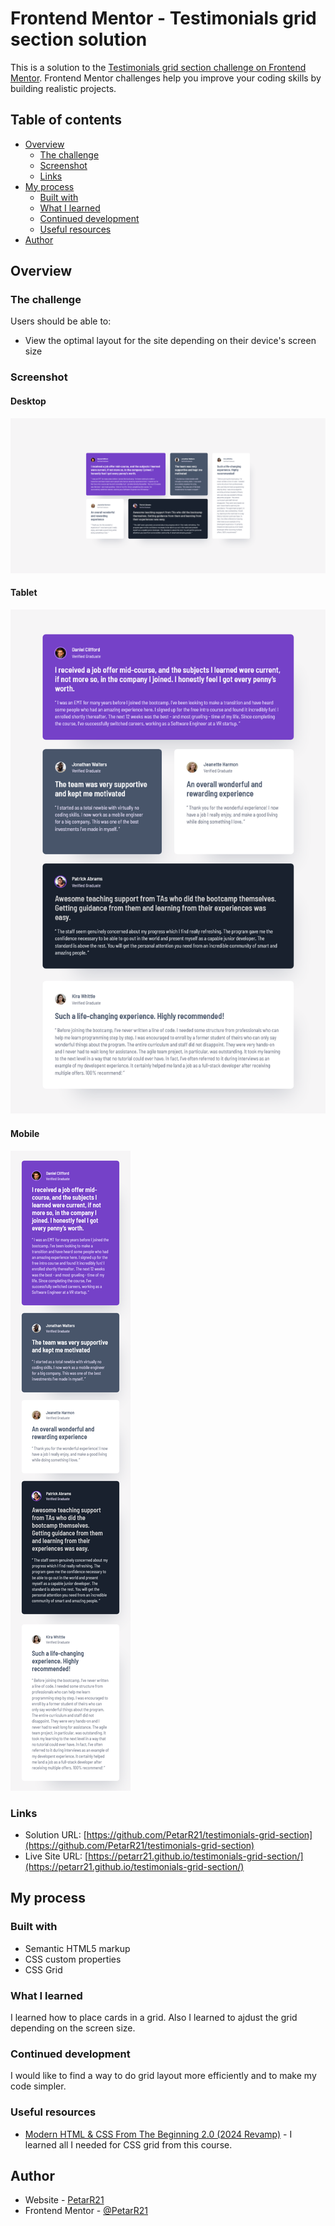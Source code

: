 # Frontend Mentor - Testimonials grid section solution

This is a solution to the [Testimonials grid section challenge on Frontend Mentor](https://www.frontendmentor.io/challenges/testimonials-grid-section-Nnw6J7Un7). Frontend Mentor challenges help you improve your coding skills by building realistic projects.

## Table of contents

- [Overview](#overview)
  - [The challenge](#the-challenge)
  - [Screenshot](#screenshot)
  - [Links](#links)
- [My process](#my-process)
  - [Built with](#built-with)
  - [What I learned](#what-i-learned)
  - [Continued development](#continued-development)
  - [Useful resources](#useful-resources)
- [Author](#author)

## Overview

### The challenge

Users should be able to:

- View the optimal layout for the site depending on their device's screen size

### Screenshot

#### Desktop

![](./solution-desktop.png)

#### Tablet

![](./solution-tablet.png)

#### Mobile

![](./solution-mobile.png)

### Links

- Solution URL: [https://github.com/PetarR21/testimonials-grid-section](https://github.com/PetarR21/testimonials-grid-section)
- Live Site URL: [https://petarr21.github.io/testimonials-grid-section/](https://petarr21.github.io/testimonials-grid-section/)

## My process

### Built with

- Semantic HTML5 markup
- CSS custom properties
- CSS Grid

### What I learned

I learned how to place cards in a grid. Also I learned to ajdust the grid depending on the screen size.

### Continued development

I would like to find a way to do grid layout more efficiently and to make my code simpler.

### Useful resources

- [Modern HTML & CSS From The Beginning 2.0 (2024 Revamp)](https://www.udemy.com/course/modern-html-css-from-the-beginning/) - I learned all I needed for CSS grid from this course.

## Author

- Website - [PetarR21](https://github.com/PetarR21)
- Frontend Mentor - [@PetarR21](https://www.frontendmentor.io/profile/PetarR21)
